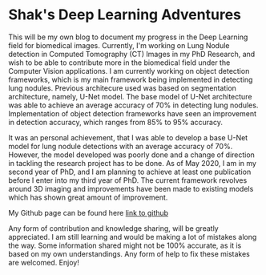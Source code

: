 # Shak's Deep Learning Adventures

This will be my own blog to document my progress in the Deep Learning field for biomedical images. Currently, I'm working on Lung Nodule detection in Computed Tomography (CT) Images in my PhD Research, and wish to be able to contribute more in the biomedical field under the Computer Vision applications. I am currently working on object detection frameworks, which is my main framework being implemented in detecting lung nodules. Previous architecure used was based on segmentation architecture, namely, U-Net model. The base model of U-Net architecture was able to achieve an average accuracy of 70% in detecting lung nodules. Implementation of object detection frameworks have seen an improvement in detection accuracy, which ranges from 85% to 95% accuracy. 

It was an personal achievement, that I was able to develop a base U-Net model for lung nodule detections with an average accuracy of 70%. However, the model developed was poorly done and a change of direction in tackling the research project has to be done. As of May 2020, I am in my second year of PhD, and I am planning to achieve at least one publication before I enter into my third year of PhD. The current framework revolves around 3D imaging and improvements have been made to existing models which has shown great amount of improvement. 

My Github page can be found here [link to github](http://shakjm.github.io)

Any form of contribution and knowledge sharing, will be greatly appreciated. I am still learning and would be making a lot of mistakes along the way. Some information shared might not be 100% accurate, as it is based on my own understandings. Any form of help to fix these mistakes are welcomed. Enjoy!
